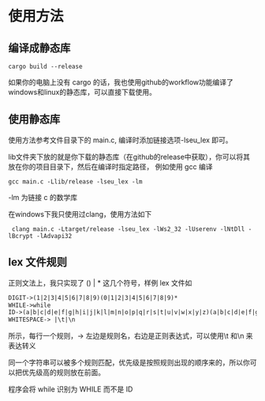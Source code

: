 # 使用方法

## 编译成静态库

```shell
cargo build --release
```

如果你的电脑上没有 cargo 的话，我也使用github的workflow功能编译了windows和linux的静态库，可以直接下载使用。

## 使用静态库

使用方法参考文件目录下的 main.c, 编译时添加链接选项-lseu_lex 即可。

lib文件夹下放的就是你下载的静态库（在github的release中获取），你可以将其放在你的项目目录下，然后在编译时指定路径，
例如使用 gcc 编译

```shell
gcc main.c -Llib/release -lseu_lex -lm
```
-lm 为链接 c 的数学库

在windows下我只使用过clang，使用方法如下

```shell
 clang main.c -Ltarget/release -lseu_lex -lWs2_32 -lUserenv -lNtDll -lBcrypt -lAdvapi32
```



## lex 文件规则

正则文法上，我只实现了 () | \* 这几个符号，样例 lex 文件如

```lex
DIGIT->(1|2|3|4|5|6|7|8|9)(0|1|2|3|4|5|6|7|8|9)*
WHILE->while
ID->(a|b|c|d|e|f|g|h|i|j|k|l|m|n|o|p|q|r|s|t|u|v|w|x|y|z)(a|b|c|d|e|f|g|h|i|j|k|l|m|n|o|p|q|r|s|t|u|v|w|x|y|z|0|1|2|3|4|5|6|7|8|9)*
WHITESPACE-> |\t|\n
```

所示，每行一个规则，-> 左边是规则名，右边是正则表达式，可以使用\t 和\n 来表达转义

同一个字符串可以被多个规则匹配，优先级是按照规则出现的顺序来的，所以你可以把优先级高的规则放在前面。

程序会将 while 识别为 WHILE 而不是 ID
